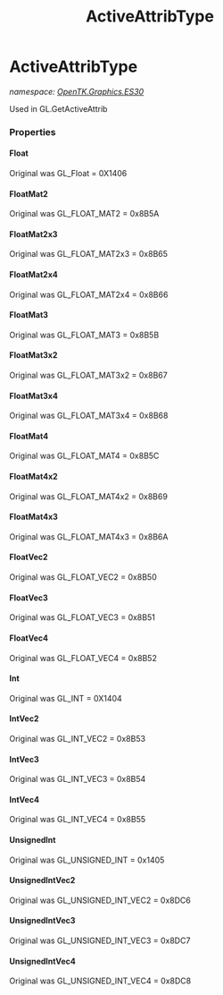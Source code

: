 ﻿---
title: ActiveAttribType
---

# ActiveAttribType
_namespace: [OpenTK.Graphics.ES30](N-OpenTK.Graphics.ES30.html)_

Used in GL.GetActiveAttrib



### Properties

#### Float
Original was GL_Float = 0X1406
#### FloatMat2
Original was GL_FLOAT_MAT2 = 0x8B5A
#### FloatMat2x3
Original was GL_FLOAT_MAT2x3 = 0x8B65
#### FloatMat2x4
Original was GL_FLOAT_MAT2x4 = 0x8B66
#### FloatMat3
Original was GL_FLOAT_MAT3 = 0x8B5B
#### FloatMat3x2
Original was GL_FLOAT_MAT3x2 = 0x8B67
#### FloatMat3x4
Original was GL_FLOAT_MAT3x4 = 0x8B68
#### FloatMat4
Original was GL_FLOAT_MAT4 = 0x8B5C
#### FloatMat4x2
Original was GL_FLOAT_MAT4x2 = 0x8B69
#### FloatMat4x3
Original was GL_FLOAT_MAT4x3 = 0x8B6A
#### FloatVec2
Original was GL_FLOAT_VEC2 = 0x8B50
#### FloatVec3
Original was GL_FLOAT_VEC3 = 0x8B51
#### FloatVec4
Original was GL_FLOAT_VEC4 = 0x8B52
#### Int
Original was GL_INT = 0X1404
#### IntVec2
Original was GL_INT_VEC2 = 0x8B53
#### IntVec3
Original was GL_INT_VEC3 = 0x8B54
#### IntVec4
Original was GL_INT_VEC4 = 0x8B55
#### UnsignedInt
Original was GL_UNSIGNED_INT = 0x1405
#### UnsignedIntVec2
Original was GL_UNSIGNED_INT_VEC2 = 0x8DC6
#### UnsignedIntVec3
Original was GL_UNSIGNED_INT_VEC3 = 0x8DC7
#### UnsignedIntVec4
Original was GL_UNSIGNED_INT_VEC4 = 0x8DC8

